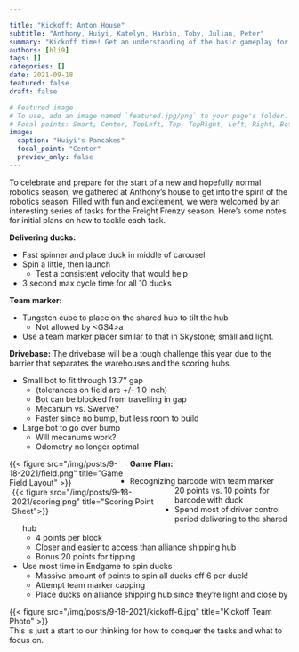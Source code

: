 ```yaml
---

title: "Kickoff: Anton House"
subtitle: "Anthony, Huiyi, Katelyn, Harbin, Toby, Julian, Peter"
summary: "Kickoff time! Get an understanding of the basic gameplay for this season"
authors: [hli9]
tags: []
categories: []
date: 2021-09-18
featured: false
draft: false

# Featured image
# To use, add an image named `featured.jpg/png` to your page's folder.
# Focal points: Smart, Center, TopLeft, Top, TopRight, Left, Right, BottomLeft, Bottom, BottomRight.
image:
  caption: "Huiyi's Pancakes"
  focal_point: "Center"
  preview_only: false
---
```


To celebrate and prepare for the start of a new and hopefully normal robotics season, we gathered at Anthony’s house to get into the spirit of the robotics season. Filled with fun and excitement, we were welcomed by an interesting series of tasks for the Freight Frenzy season. Here’s some notes for initial plans on how to tackle each task.

**Delivering ducks:**
- Fast spinner and place duck in middle of carousel
- Spin a little, then launch
  - Test a consistent velocity that would help 
- 3 second max cycle time for all 10 ducks


**Team marker:**
- ~~Tungsten cube to place on the shared hub to tilt the hub~~
  - Not allowed by &lt;GS4&gt;a
- Use a team marker placer similar to that in Skystone; small and light.


**Drivebase:**
The drivebase will be a tough challenge this year due to the barrier that separates the warehouses and the scoring hubs.

- Small bot to fit through 13.7’’ gap 
  - (tolerances on field are +/- 1.0 inch)
  - Bot can be blocked from travelling in gap
  - Mecanum vs. Swerve?
  - Faster since no bump, but less room to build
- Large bot to go over bump
  - Will mecanums work?
  - Odometry no longer optimal
<div style="width:42%; float:left; padding-right:1%; pointer-events:none">{{< figure src="/img/posts/9-18-2021/field.png" title="Game Field Layout" >}}</div>
<div style="width:58%; float:left; padding-left:1%; pointer-events:none">{{< figure src="/img/posts/9-18-2021/scoring.png" title="Scoring Point Sheet">}}</div>

**Game Plan:**
- Recognizing barcode with team marker
  - 20 points vs. 10 points for barcode with duck
- Spend most of driver control period delivering to the shared hub
  - 4 points per block
  - Closer and easier to access than alliance shipping hub
  - Bonus 20 points for tipping
- Use most time in Endgame to spin ducks
  - Massive amount of points to spin all ducks off 6 per duck!
  - Attempt team marker capping
  - Place ducks on alliance shipping hub since they’re light and close by
<div style="pointer-events:none">{{< figure src="/img/posts/9-18-2021/kickoff-6.jpg" title="Kickoff Team Photo" >}}</div>
This is just a start to our thinking for how to conquer the tasks and what to focus on. 

